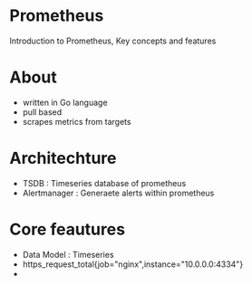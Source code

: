 # Prometheus
Introduction to Prometheus, Key concepts and features
# About
- written in Go language
- pull based
- scrapes metrics from targets
# Architechture
- TSDB : Timeseries database of prometheus
- Alertmanager : Generaete alerts within prometheus

# Core feautures
- Data Model : Timeseries
- https_request_total{job="nginx",instance="10.0.0.0:4334"}
- 

